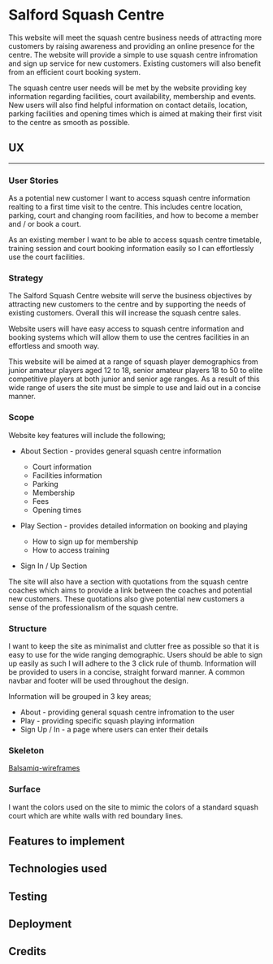 # Salford Squash Centre

This website will meet the squash centre business needs
of attracting more customers by raising awareness and providing an online presence 
for the centre. The website will provide a simple to use 
squash centre infromation and sign up service for new customers.
Existing customers will also benefit from an efficient court booking system.

The squash centre user needs will be met by the website providing
key information regarding facilities, court availability, membership and events.
New users will also find helpful information on contact details, location,
parking facilities and opening times which is aimed at making their first 
visit to the centre as smooth as possible.

## UX
___
### User Stories
As a potential new customer I want to access squash centre information realting to
a first time visit to the centre. This includes centre location, parking, court and changing room facilities,
and how to become a member and / or book a court.

As an existing member I want to be able to access squash centre timetable, training session
and court booking information easily so I can effortlessly use the court facilities.

### Strategy
The Salford Squash Centre website will serve the business objectives
by attracting new customers to the centre and by supporting the needs of
existing customers. Overall this will increase the squash centre sales.

Website users will have easy access to squash centre information and booking
systems which will allow them to use the centres facilities in an
effortless and smooth way.

This website will be aimed at a range of squash player demographics from
junior amateur players aged 12 to 18, senior amateur players 18 to 50 to 
elite competitive players at both junior and senior age ranges. As a result
of this wide range of users the site must be simple to use and laid out in 
a concise manner.

### Scope
Website key features will include the following;

* About Section - provides general squash centre information
    * Court information
    * Facilities information
    * Parking
    * Membership
    * Fees
    * Opening times

* Play Section - provides detailed information on booking and playing
    * How to sign up for membership
    * How to access training

* Sign In / Up Section

The site will also have a section with quotations from the squash centre
coaches which aims to provide a link between the coaches and potential
new customers. These quotations also give potential new customers a sense
of the professionalism of the squash centre.

### Structure
I want to keep the site as minimalist and clutter free as possible so that it is
easy to use for the wide ranging demographic. Users should be able to sign up easily as such I will adhere to the 3 click rule of thumb.
Information will be provided to users in a concise, straight forward manner. A common navbar and footer
will be used throughout the design.

Information will be grouped in 3 key areas;
* About - providing general squash centre infromation to the user
* Play - providing specific squash playing information
* Sign Up / In - a page where users can enter their details

### Skeleton
[Balsamiq-wireframes](/assets/wireframes/Squash-Centre.bmpr)

### Surface
I want the colors used on the site to
mimic the colors of a standard squash court which are white walls with red boundary lines.

## Features to implement

## Technologies used

## Testing

## Deployment

## Credits
